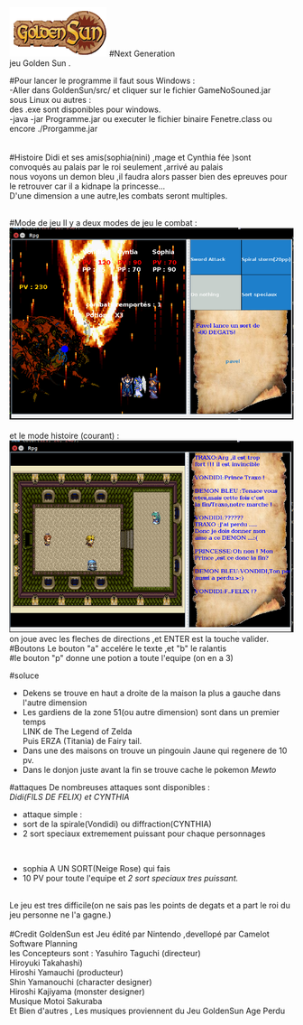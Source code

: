 
<img src="src/image/Personnage/pavel/sun.png">
#Next Generation</br>
jeu Golden Sun .</br>
 

#Pour lancer le programme
il faut 
sous Windows :</br>
-Aller dans GoldenSun/src/ et cliquer sur le fichier GameNoSouned.jar</br>
sous Linux ou autres :</br> 
des .exe sont disponibles pour windows.</br>
-java -jar Programme.jar  ou  executer le fichier binaire Fenetre.class ou encore ./Prorgamme.jar </br>
</br>
</br>
#Histoire 
Didi et ses amis(sophia(nini) ,mage et Cynthia fée )sont convoqués au palais par le roi seulement ,arrivé au palais</br> 
nous voyons un demon bleu ,il faudra alors passer bien des epreuves pour le retrouver car il a kidnape la princesse...</br>
D'une dimension a une autre,les combats seront multiples.<br>

</br>
#Mode de jeu
Il y a deux modes de jeu le combat :</br>
<img src = "src/Thor/rpg.png">
</br></br>
et le mode histoire (courant) :</br>
<img src = "src/Thor/rpg2.png">
</br>
on joue avec les fleches de directions ,et ENTER est la touche valider.
#Boutons 
Le bouton "a" accelére le texte ,et "b" le ralantis </br>
#le bouton "p" donne une potion a toute l'equipe (on en a 3)

#soluce
+ Dekens se trouve en haut a droite de la maison la plus a gauche dans l'autre dimension</br>
+ Les gardiens de la zone 51(ou autre dimension) sont dans un premier temps</br>
LINK de The Legend of Zelda</br>
Puis ERZA (Titania) de Fairy tail.</br>
+ Dans une des maisons on trouve un pingouin Jaune qui regenere de 10 pv.
+ Dans le donjon juste avant la fin se trouve cache le pokemon <em>Mewto</em>

#attaques
De nombreuses attaques sont disponibles :</br>
<em>Didi(FILS DE FELIX) et CYNTHIA</em>
+ attaque simple : </br>
+ sort de la spirale(Vondidi) ou diffraction(CYNTHIA)</br>
+ 2 sort speciaux extremement puissant pour chaque personnages</br>
</br>


+ sophia A UN SORT(Neige Rose) qui fais </br>
+ 10 PV pour toute l'equipe et <em>2 sort speciaux tres puissant.</em></br>

</br>
Le jeu est tres difficile(on ne sais pas les points de degats et a part le roi du jeu personne ne l'a gagne.)</br>


</br>
#Credit 
GoldenSun est Jeu édité par Nintendo ,devellopé par Camelot Software Planning</br>
les Concepteurs sont :	Yasuhiro Taguchi (directeur)</br>
Hiroyuki Takahashi)</br>
Hiroshi Yamauchi (producteur)</br>
Shin Yamanouchi (character designer)</br>
Hiroshi Kajiyama (monster designer)</br>
Musique	Motoi Sakuraba</br>
Et Bien d'autres , Les musiques proviennent du Jeu GoldenSun Age Perdu 

